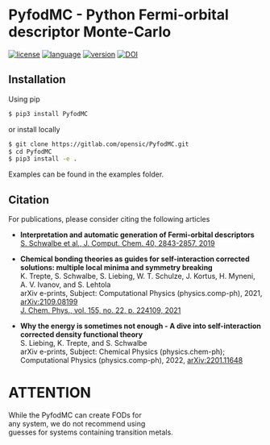 # PyfodMC - Python Fermi-orbital descriptor Monte-Carlo 
[![license](https://img.shields.io/badge/license-APACHE2-green)](https://www.apache.org/licenses/LICENSE-2.0)
[![language](https://img.shields.io/badge/language-Python3-blue)](https://www.python.org/)
[![version](https://img.shields.io/badge/version-1.0.0-lightgrey)](https://gitlab.com/opensic/PyfodMC/-/blob/main/README.md)
[![DOI](https://zenodo.org/badge/DOI/10.5281/zenodo.6459384.svg)](https://doi.org/10.5281/zenodo.6459384)


## Installation
Using pip
```bash 
$ pip3 install PyfodMC
```
or install locally
```bash 
$ git clone https://gitlab.com/opensic/PyfodMC.git
$ cd PyfodMC
$ pip3 install -e .
```

Examples can be found in the examples folder.


## Citation
For publications, please consider citing the following articles        

- **Interpretation and automatic generation of Fermi-orbital descriptors**         
    [S. Schwalbe et al., J. Comput. Chem. 40, 2843-2857, 2019](https://onlinelibrary.wiley.com/doi/full/10.1002/jcc.26062)

- **Chemical bonding theories as guides for self-interaction corrected solutions: multiple local minima and symmetry breaking**      
    K. Trepte, S. Schwalbe, S. Liebing, W. T. Schulze, J. Kortus, H. Myneni, A. V. Ivanov, and S. Lehtola    
    arXiv e-prints, Subject: Computational Physics (physics.comp-ph), 2021, [arXiv:2109.08199](https://arxiv.org/abs/2109.08199)     
    [J. Chem. Phys., vol. 155, no. 22, p. 224109, 2021](https://doi.org/10.1063/5.0071796)

- **Why the energy is sometimes not enough - A dive into self-interaction corrected density functional theory**     
   S. Liebing, K. Trepte, and S. Schwalbe      
    arXiv e-prints, Subject: Chemical Physics (physics.chem-ph); Computational Physics (physics.comp-ph), 2022, [arXiv:2201.11648](https://arxiv.org/abs/2201.11648)    


# ATTENTION
While the PyfodMC can create FODs for      
any system, we do not recommend using       
guesses for systems containing transition metals.
